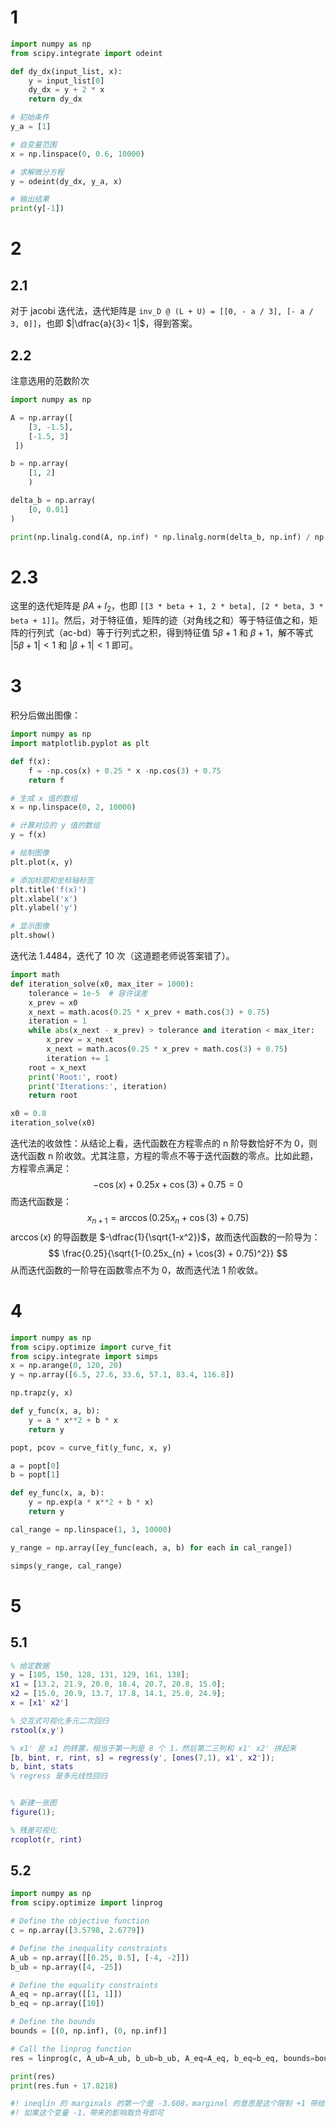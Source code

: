 # 1

```python
import numpy as np
from scipy.integrate import odeint

def dy_dx(input_list, x):
    y = input_list[0]
    dy_dx = y + 2 * x
    return dy_dx

# 初始条件
y_a = [1]

# 自变量范围
x = np.linspace(0, 0.6, 10000)

# 求解微分方程
y = odeint(dy_dx, y_a, x)

# 输出结果
print(y[-1])
```

# 2

## 2.1

对于 jacobi 迭代法，迭代矩阵是 `inv_D @ (L + U) = [[0, - a / 3], [- a / 3, 0]]`，也即 $|\dfrac{a}{3}< 1|$，得到答案。

## 2.2

注意选用的范数阶次

```python
import numpy as np

A = np.array([
    [3, -1.5],
    [-1.5, 3]
 ])

b = np.array(
    [1, 2]
    )

delta_b = np.array(
    [0, 0.01]
)

print(np.linalg.cond(A, np.inf) * np.linalg.norm(delta_b, np.inf) / np.linalg.norm(b, np.inf))
```

# 2.3

这里的迭代矩阵是 $\beta A+I_2$，也即 `[[3 * beta + 1, 2 * beta], [2 * beta, 3 * beta + 1]]`。然后，对于特征值，矩阵的迹（对角线之和）等于特征值之和，矩阵的行列式（ac-bd）等于行列式之积，得到特征值 $5\beta + 1$ 和 $\beta + 1$，解不等式  $|5\beta + 1|<1$ 和  $|\beta + 1|<1$ 即可。

# 3

积分后做出图像：

```python
import numpy as np
import matplotlib.pyplot as plt

def f(x):
    f = -np.cos(x) + 0.25 * x -np.cos(3) + 0.75
    return f

# 生成 x 值的数组
x = np.linspace(0, 2, 10000)

# 计算对应的 y 值的数组
y = f(x)

# 绘制图像
plt.plot(x, y)

# 添加标题和坐标轴标签
plt.title('f(x)')
plt.xlabel('x')
plt.ylabel('y')

# 显示图像
plt.show()
```

迭代法 1.4484，迭代了 10 次（这道题老师说答案错了）。

```python
import math
def iteration_solve(x0, max_iter = 1000):
    tolerance = 1e-5  # 容许误差
    x_prev = x0
    x_next = math.acos(0.25 * x_prev + math.cos(3) + 0.75)
    iteration = 1
    while abs(x_next - x_prev) > tolerance and iteration < max_iter:
        x_prev = x_next
        x_next = math.acos(0.25 * x_prev + math.cos(3) + 0.75)
        iteration += 1
    root = x_next
    print('Root:', root)
    print('Iterations:', iteration)
    return root

x0 = 0.8
iteration_solve(x0)
```

迭代法的收敛性：从结论上看，迭代函数在方程零点的 n 阶导数恰好不为 0，则迭代函数 n 阶收敛。尤其注意，方程的零点不等于迭代函数的零点。比如此题，方程零点满足：
$$
-\cos(x) + 0.25x + \cos(3) + 0.75 = 0
$$
而迭代函数是：
$$
x_{n+1} = \arccos(0.25x_{n} + \cos(3) + 0.75)
$$
$\arccos(x)$ 的导函数是 $-\dfrac{1}{\sqrt{1-x^2}}$，故而迭代函数的一阶导为：
$$
\frac{0.25}{\sqrt{1-(0.25x_{n} + \cos(3) + 0.75)^2}}
$$
从而迭代函数的一阶导在函数零点不为 0，故而迭代法 1 阶收敛。

# 4

```python
import numpy as np
from scipy.optimize import curve_fit
from scipy.integrate import simps
x = np.arange(0, 120, 20)
y = np.array([6.5, 27.6, 33.6, 57.1, 83.4, 116.8])

np.trapz(y, x)

def y_func(x, a, b):
    y = a * x**2 + b * x
    return y

popt, pcov = curve_fit(y_func, x, y)

a = popt[0]
b = popt[1]

def ey_func(x, a, b):
    y = np.exp(a * x**2 + b * x)
    return y

cal_range = np.linspace(1, 3, 10000)

y_range = np.array([ey_func(each, a, b) for each in cal_range])

simps(y_range, cal_range)
```

# 5

## 5.1

```matlab
% 给定数据
y = [105, 150, 128, 131, 129, 161, 138];
x1 = [13.2, 21.9, 20.0, 18.4, 20.7, 20.8, 15.0];
x2 = [15.0, 20.9, 13.7, 17.8, 14.1, 25.0, 24.9];
x = [x1' x2']

% 交互式可视化多元二次回归
rstool(x,y')

% x1' 是 x1 的转置，相当于第一列是 8 个 1，然后第二三列和 x1' x2' 拼起来
[b, bint, r, rint, s] = regress(y', [ones(7,1), x1', x2']);
b, bint, stats
% regress 是多元线性回归


% 新建一张图
figure(1);

% 残差可视化
rcoplot(r, rint)
```

## 5.2

```python
import numpy as np
from scipy.optimize import linprog

# Define the objective function
c = np.array([3.5798, 2.6779])

# Define the inequality constraints
A_ub = np.array([[0.25, 0.5], [-4, -2]])
b_ub = np.array([4, -25])

# Define the equality constraints
A_eq = np.array([[1, 1]])
b_eq = np.array([10])

# Define the bounds
bounds = [(0, np.inf), (0, np.inf)]

# Call the linprog function
res = linprog(c, A_ub=A_ub, b_ub=b_ub, A_eq=A_eq, b_eq=b_eq, bounds=bounds)

print(res)
print(res.fun + 17.8218)

#! ineqlin 的 marginals 的第一个是 -3.608，marginal 的意思是这个限制 +1 带给 fun 的影响；
#! 如果这个变量 -1，带来的影响取负号即可